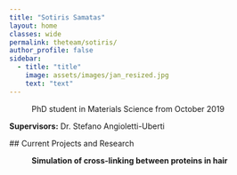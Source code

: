 ```yaml
---
title: "Sotiris Samatas"
layout: home
classes: wide
permalink: theteam/sotiris/
author_profile: false
sidebar:
  - title: "title"
    image: assets/images/jan_resized.jpg
    text: "text"
---
```


<p style="margin-left: 40px"> PhD student in Materials Science from October 2019 <br /> 
    
  <strong>Supervisors:</strong> Dr. Stefano Angioletti-Uberti <br />
  
  </p>
## Current Projects and Research
<p style="margin-left: 40px" align="justify">  <strong> Simulation of cross-linking between proteins in hair</strong> <br />   </p>

